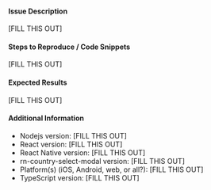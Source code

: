 #### Issue Description

[FILL THIS OUT]

#### Steps to Reproduce / Code Snippets

[FILL THIS OUT]

#### Expected Results

[FILL THIS OUT]

#### Additional Information

* Nodejs version: [FILL THIS OUT]
* React version: [FILL THIS OUT]
* React Native version: [FILL THIS OUT]
* rn-country-select-modal version: [FILL THIS OUT]
* Platform(s) (iOS, Android, web, or all?): [FILL THIS OUT]
* TypeScript version: [FILL THIS OUT]

